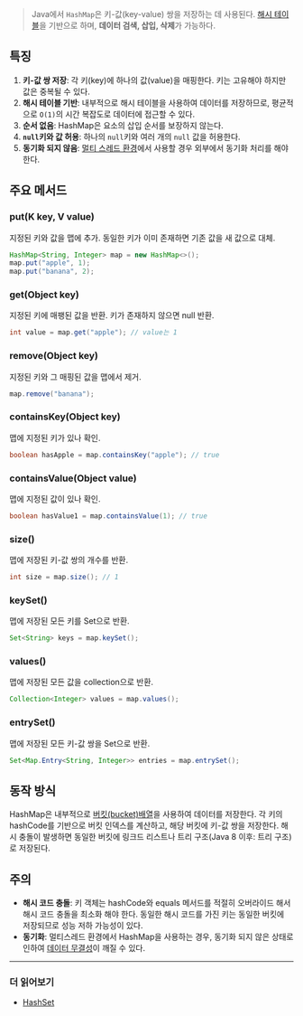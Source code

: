 > Java에서 `HashMap`은 키-값(key-value) 쌍을 저장하는 데 사용된다. [해시 테이블](https://ko.wikipedia.org/wiki/%ED%95%B4%EC%8B%9C_%ED%85%8C%EC%9D%B4%EB%B8%94)을 기반으로 하며, **데이터 검색, 삽입, 삭제**가 가능하다.

## 특징
1. **키-값 쌍 저장**: 각 키(key)에 하나의 값(value)을 매핑한다. 키는 고유해야 하지만 값은 중복될 수 있다.
2. **해시 테이블 기반**: 내부적으로 해시 테이블을 사용하여 데이터를 저장하므로, 평균적으로 `O(1)`의 시간 복잡도로 데이터에 접근할 수 있다.
3. **순서 없음**: HashMap은 요소의 삽입 순서를 보장하지 않는다.
4. **`null`키와 값 허용**: 하나의 `null`키와 여러 개의 `null` 값을 허용한다.
5. **동기화 되지 않음**: [멀티 스레드 환경](https://ko.wikipedia.org/wiki/%EB%A9%80%ED%8B%B0%EC%8A%A4%EB%A0%88%EB%94%A9)에서 사용할 경우 외부에서 동기화 처리를 해야 한다.

## 주요 메서드
### put(K key, V value)
지정된 키와 값을 맵에 추가. 동일한 키가 이미 존재하면 기존 값을 새 값으로 대체.
```java
HashMap<String, Integer> map = new HashMap<>();
map.put("apple", 1);
map.put("banana", 2);
```
### get(Object key)
지정된 키에 매팽된 값을 반환. 키가 존재하지 않으면 null 반환.
```java
int value = map.get("apple"); // value는 1
```
### remove(Object key)
지정된 키와 그 매핑된 값을 맵에서 제거.
```java
map.remove("banana");
```
### containsKey(Object key)
맵에 지정된 키가 있나 확인.
```java
boolean hasApple = map.containsKey("apple"); // true
```
### containsValue(Object value)
맵에 지정된 값이 있나 확인.
```java
boolean hasValue1 = map.containsValue(1); // true
```
### size()
맵에 저장된 키-값 쌍의 개수를 반환.
```java
int size = map.size(); // 1
```
### keySet()
맵에 저장된 모든 키를 Set으로 반환.
```java
Set<String> keys = map.keySet();
```
### values()
맵에 저장된 모든 값을 collection으로 반환.
```java
Collection<Integer> values = map.values();
```
### entrySet()
맵에 저장된 모든 키-값 쌍을 Set으로 반환.
```java
Set<Map.Entry<String, Integer>> entries = map.entrySet();
```
## 동작 방식
HashMap은 내부적으로 [버킷(bucket)배열](https://ko.wikipedia.org/wiki/%EB%B2%84%ED%82%B7_%EC%A0%95%EB%A0%AC)을 사용하여 데이터를 저장한다. 각 키의 hashCode를 기반으로 버킷 인덱스를 계산하고, 해당 버킷에 키-값 쌍을 저장한다. 해시 충돌이 발생하면 동일한 버킷에 링크드 리스트나 트리 구조(Java 8 이후: 트리 구조)로 저장된다.
## 주의
- **해시 코드 충돌**: 키 객체는 hashCode와 equals 메서드를 적절히 오버라이드 해서 해시 코드 충돌을 최소화 해야 한다. 동일한 해시 코드를 가진 키는 동일한 버킷에 저장되므로 성능 저하 가능성이 있다.
- **동기화**: 멀티스레드 환경에서 HashMap을 사용하는 경우, 동기화 되지 않은 상태로 인하여 [데이터 무결성](https://ko.wikipedia.org/wiki/%EB%8D%B0%EC%9D%B4%ED%84%B0_%EB%AC%B4%EA%B2%B0%EC%84%B1)이 깨질 수 있다.
---
### 더 읽어보기
- [HashSet](https://docs.oracle.com/en/java/javase/17/docs/api/java.base/java/util/HashSet.html)
